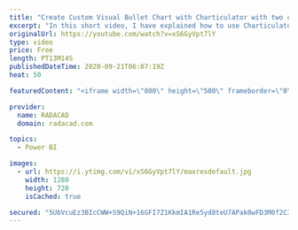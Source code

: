 ```yaml
---
title: "Create Custom Visual Bullet Chart with Charticulator with two categories"
excerpt: "In this short video, I have explained how to use Charticulator for creating a Bullet chart with two categories."
originalUrl: https://youtube.com/watch?v=xS6GyVpt7lY
type: video
price: Free
length: PT13M14S
publishedDateTime: 2020-09-21T06:07:19Z
heat: 50

featuredContent: "<iframe width=\"800\" height=\"500\" frameborder=\"0\" src=\"https://www.youtube.com/embed/xS6GyVpt7lY\" allow=\"accelerometer; autoplay; encrypted-media; gyroscope; picture-in-picture\" allowfullscreen></iframe>"

provider:
  name: RADACAD
  domain: radacad.com

topics:
  - Power BI

images:
  - url: https://i.ytimg.com/vi/xS6GyVpt7lY/maxresdefault.jpg
    width: 1280
    height: 720
    isCached: true

secured: "5UbVcuEz3BIcCWW+S9QiN+16GFI7Z1KkmIA1Re5yd8teU7APak0wFD3M0f2C3MHtW8WYfHl8y2102Tgy2g88JXBK69fzM57InN4OuGZYhg5at4dMjUlr72T5bfI2f9UtdMGSwPLUa/aKZGw7viq5wgUCLHBPu4caR8VIm0OMqrJ9EPjFsA1Xgqf6RVHJnAZ4ES9aSggXAtHtLBOVaKFAuOQvStEoneJ85Cuu1Fy76N+hCuMbUl3p2Orzdkjkt8BEYgAE3h/mjsNmRLKtMickM6DCApM2pmojyEqT60FJmzjBd4z4Ezl3r1a1AtVHLkADIyNCcZ+rIACLRMzwrvOSmSqV2ySXATjGLXThZ6z+P2feKxWr6XDTS3VWT0kJ0yEU0kXImGwOUA6LJ9i5Lh1nEEfQ6G4AyxtFYAp4Qcnrpxk=;kCNkRSHRmJO48otCBvNDwg=="
---
```


